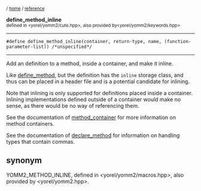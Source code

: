 
<sub>/ [home](/README.md) / [reference](/reference/README.md) </sub>

**define_method_inline**<br>
<sub>defined in <yorel/yomm2/cute.hpp>, also provided by<yorel/yomm2/keywords.hpp></sub>

---
```
#define define_method_inline(container, return-type, name, (function-parameter-list)) /*unspecified*/
```
---
Add an definition to a method, inside a container, and make it inline.

Like [define_method](define_method.md), but the definition has the `inline` storage class, and
thus can be placed in a header file and is a potential candidate for inlining.

Note that inlining is only supported for definitions placed inside a container.
Inlining implementations defined outside of a container would make no sense, as
there would be no way of referencing them.

See the documentation of [method_container](method_container.md) for more information on method
containers.

See the documentation of [declare_method](declare_method.md) for information on handling types that
contain commas.

## synonym
YOMM2_METHOD_INLINE, defined in <yorel/yomm2/macros.hpp>, also provided by <yorel/yomm2.hpp>.
